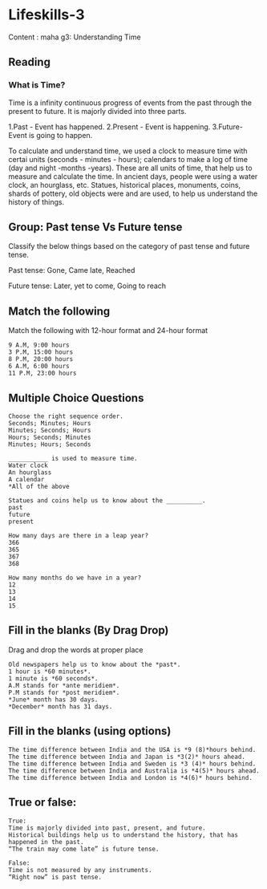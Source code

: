 # Lifeskills-3

Content : maha g3: Understanding Time

## Reading

### What is Time?

Time is a infinity continuous progress of events from the past through the present to future. It is majorly divided into three parts.

1.Past - Event has happened.
2.Present - Event is happening.
3.Future- Event is going to happen. 

To calculate and understand time, we used a clock to measure time with certai units (seconds - minutes - hours); calendars to make a log of time (day and night -months -years). These are all units of time, that help us to measure and calculate the time. In ancient days, people were using a water clock, an hourglass, etc. Statues, historical places, monuments, coins, shards of pottery, old objects were and are used, to help us understand the history of things. 

## Group: Past tense Vs Future tense

Classify the below things based on the category of past tense and future tense.

Past tense: Gone, Came late, Reached

Future tense: Later, yet to come, Going to reach

## Match the following

Match the following with 12-hour format and 24-hour format

```
9 A.M, 9:00 hours
3 P.M, 15:00 hours
8 P.M, 20:00 hours 
6 A.M, 6:00 hours
11 P.M, 23:00 hours
```

## Multiple Choice Questions

```
Choose the right sequence order.
Seconds; Minutes; Hours
Minutes; Seconds; Hours
Hours; Seconds; Minutes 
Minutes; Hours; Seconds

___________ is used to measure time.
Water clock
An hourglass
A calendar
*All of the above

Statues and coins help us to know about the __________.
past
future
present

How many days are there in a leap year?
366
365
367
368

How many months do we have in a year?
12
13
14
15
```

## Fill in the blanks (By Drag Drop)

Drag and drop the words at proper place

```
Old newspapers help us to know about the *past*.
1 hour is *60 minutes*.
1 minute is *60 seconds*.
A.M stands for *ante meridiem*.
P.M stands for *post meridiem*.
*June* month has 30 days.
*December* month has 31 days.
```

## Fill in the blanks (using options)

```
The time difference between India and the USA is *9 (8)*hours behind.
The time difference between India and Japan is *3(2)* hours ahead.
The time difference between India and Sweden is *3 (4)* hours behind. 
The time difference between India and Australia is *4(5)* hours ahead.
The time difference between India and London is *4(6)* hours behind.
```

## True or false:

```
True:
Time is majorly divided into past, present, and future.
Historical buildings help us to understand the history, that has happened in the past.
“The train may come late” is future tense.

False:
Time is not measured by any instruments.
“Right now” is past tense.
```
